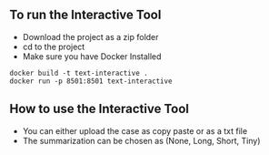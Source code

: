 ## To run the Interactive Tool
- Download the project as a zip folder
- cd to the project
- Make sure you have Docker Installed
```
docker build -t text-interactive .
docker run -p 8501:8501 text-interactive
```

## How to use the Interactive Tool
- You can either upload the case as copy paste or as a txt file
- The summarization can be chosen as (None, Long, Short, Tiny)
